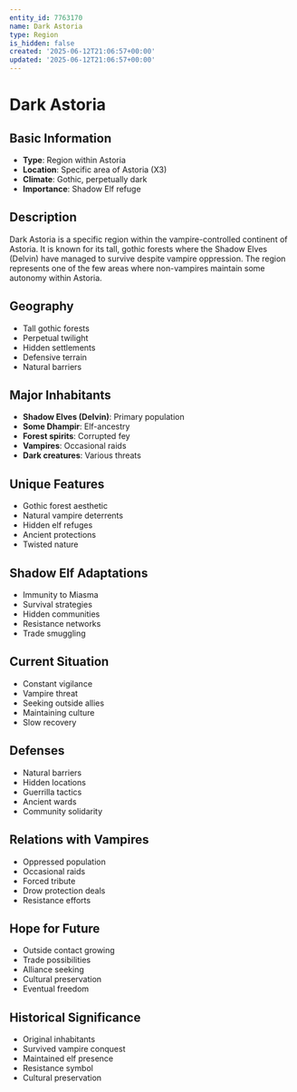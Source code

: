 ```yaml
---
entity_id: 7763170
name: Dark Astoria
type: Region
is_hidden: false
created: '2025-06-12T21:06:57+00:00'
updated: '2025-06-12T21:06:57+00:00'
---
```


# Dark Astoria

## Basic Information

- **Type**: Region within Astoria
- **Location**: Specific area of Astoria (X3)
- **Climate**: Gothic, perpetually dark
- **Importance**: Shadow Elf refuge

## Description

Dark Astoria is a specific region within the vampire-controlled continent of Astoria. It is known for its tall, gothic forests where the Shadow Elves (Delvin) have managed to survive despite vampire oppression. The region represents one of the few areas where non-vampires maintain some autonomy within Astoria.

## Geography

- Tall gothic forests
- Perpetual twilight
- Hidden settlements
- Defensive terrain
- Natural barriers

## Major Inhabitants

- **Shadow Elves (Delvin)**: Primary population
- **Some Dhampir**: Elf-ancestry
- **Forest spirits**: Corrupted fey
- **Vampires**: Occasional raids
- **Dark creatures**: Various threats

## Unique Features

- Gothic forest aesthetic
- Natural vampire deterrents
- Hidden elf refuges
- Ancient protections
- Twisted nature

## Shadow Elf Adaptations

- Immunity to Miasma
- Survival strategies
- Hidden communities
- Resistance networks
- Trade smuggling

## Current Situation

- Constant vigilance
- Vampire threat
- Seeking outside allies
- Maintaining culture
- Slow recovery

## Defenses

- Natural barriers
- Hidden locations
- Guerrilla tactics
- Ancient wards
- Community solidarity

## Relations with Vampires

- Oppressed population
- Occasional raids
- Forced tribute
- Drow protection deals
- Resistance efforts

## Hope for Future

- Outside contact growing
- Trade possibilities
- Alliance seeking
- Cultural preservation
- Eventual freedom

## Historical Significance

- Original inhabitants
- Survived vampire conquest
- Maintained elf presence
- Resistance symbol
- Cultural preservation